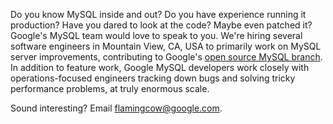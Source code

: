 <!--# set var="title" value="Google MySQL team is hiring" -->
<!--# set var="date" value="March 9, 2012" -->

<!--# include file="include/top.html" -->

Do you know MySQL inside and out? Do you have experience running it production? Have you dared to look at the code? Maybe even patched it? Google's MySQL team would love to speak to you. We're hiring several software engineers in Mountain View, CA, USA to primarily work on MySQL server improvements, contributing to Google's [open source MySQL branch](http://code.google.com/p/google-mysql/). In addition to feature work, Google MySQL developers work closely with operations-focused engineers tracking down bugs and solving tricky performance problems, at truly enormous scale.

Sound interesting? Email [flamingcow@google.com](mailto:flamingcow@google.com).

<!--# include file="include/bottom.html" -->
